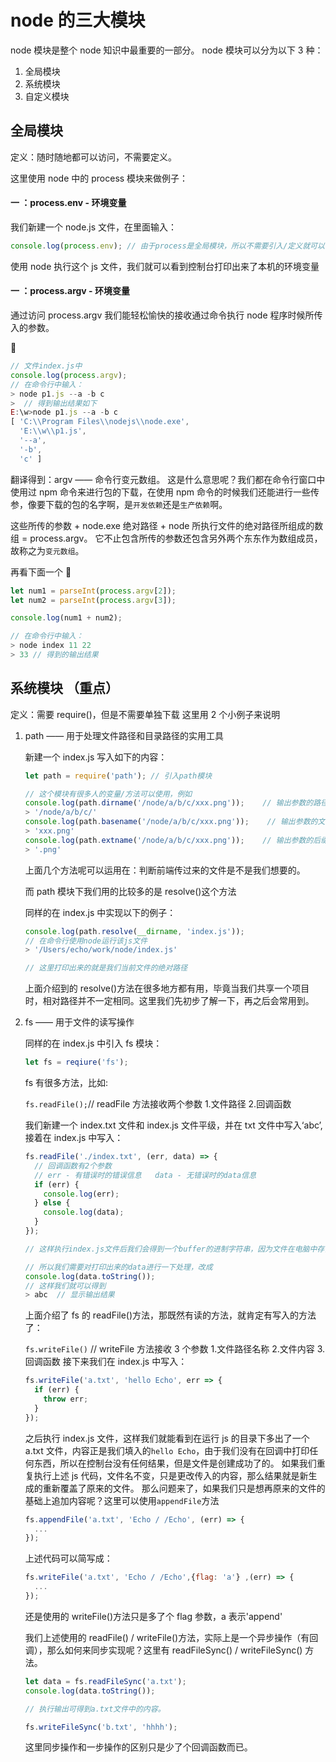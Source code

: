 # node 的三大模块

node 模块是整个 node 知识中最重要的一部分。
node 模块可以分为以下 3 种：

1. 全局模块
2. 系统模块
3. 自定义模块

## 全局模块

定义：随时随地都可以访问，不需要定义。

这里使用 node 中的 process 模块来做例子：

#### 一 ：process.env - 环境变量

我们新建一个 node.js 文件，在里面输入：

```js
console.log(process.env); // 由于process是全局模块，所以不需要引入/定义就可以直接使用
```

使用 node 执行这个 js 文件，我们就可以看到控制台打印出来了本机的环境变量

#### 一 ：process.argv - 环境变量

通过访问 process.argv 我们能轻松愉快的接收通过命令执行 node 程序时候所传入的参数。

🌰

```js
// 文件index.js中
console.log(process.argv);
// 在命令行中输入：
> node p1.js --a -b c
>  // 得到输出结果如下
E:\w>node p1.js --a -b c
[ 'C:\\Program Files\\nodejs\\node.exe',
  'E:\\w\\p1.js',
  '--a',
  '-b',
  'c' ]
```

翻译得到：argv —— 命令行变元数组。
这是什么意思呢？我们都在命令行窗口中使用过 npm 命令来进行包的下载，在使用 npm 命令的时候我们还能进行一些传参，像要下载的包的名字啊，是`开发依赖`还是`生产依赖`啊。

这些所传的参数 + node.exe 绝对路径 + node 所执行文件的绝对路径所组成的数组 = process.argv。
它不止包含所传的参数还包含另外两个东东作为数组成员，故称之为`变元数组`。

再看下面一个 🌰

```js
let num1 = parseInt(process.argv[2]);
let num2 = parseInt(process.argv[3]);

console.log(num1 + num2);

// 在命令行中输入：
> node index 11 22
> 33 // 得到的输出结果
```

## 系统模块 （重点）

定义：需要 require()，但是不需要单独下载
这里用 2 个小例子来说明

1. path —— 用于处理文件路径和目录路径的实用工具

   新建一个 index.js 写入如下的内容：

   ```js
   let path = require('path'); // 引入path模块

   // 这个模块有很多人的变量/方法可以使用，例如
   console.log(path.dirname('/node/a/b/c/xxx.png'));    // 输出参数的路径
   > '/node/a/b/c/'
   console.log(path.basename('/node/a/b/c/xxx.png'));    // 输出参数的文件名
   > 'xxx.png'
   console.log(path.extname('/node/a/b/c/xxx.png'));    // 输出参数的后缀名
   > '.png'
   ```

   上面几个方法呢可以运用在：判断前端传过来的文件是不是我们想要的。

   而 path 模块下我们用的比较多的是 resolve()这个方法

   同样的在 index.js 中实现以下的例子：

   ```js
   console.log(path.resolve(__dirname, 'index.js'));
   // 在命令行使用node运行该js文件
   > '/Users/echo/work/node/index.js'

   // 这里打印出来的就是我们当前文件的绝对路径
   ```

   上面介绍到的 resolve()方法在很多地方都有用，毕竟当我们共享一个项目时，相对路径并不一定相同。这里我们先初步了解一下，再之后会常用到。

2. fs —— 用于文件的读写操作

   同样的在 index.js 中引入 fs 模块：

   ```js
   let fs = reqiure('fs');
   ```

   fs 有很多方法，比如:

   `fs.readFile();`// readFile 方法接收两个参数 1.文件路径 2.回调函数

   我们新建一个 index.txt 文件和 index.js 文件平级，并在 txt 文件中写入‘abc’, 接着在 index.js 中写入：

   ```js
   fs.readFile('./index.txt', (err, data) => {
     // 回调函数有2个参数
     // err - 有错误时的错误信息   data - 无错误时的data信息
     if (err) {
       console.log(err);
     } else {
       console.log(data);
     }
   });

   // 这样执行index.js文件后我们会得到一个buffer的进制字符串，因为文件在电脑中存储都是使用二进制的，展示出来给我们看转成了十六进制。

   // 所以我们需要对打印出来的data进行一下处理，改成
   console.log(data.toString());
   // 这样我们就可以得到
   > abc  // 显示输出结果
   ```

   上面介绍了 fs 的 readFile()方法，那既然有读的方法，就肯定有写入的方法了：

   `fs.writeFile()` // writeFile 方法接收 3 个参数 1.文件路径名称 2.文件内容 3.回调函数
   接下来我们在 index.js 中写入：

   ```js
   fs.writeFile('a.txt', 'hello Echo', err => {
     if (err) {
       throw err;
     }
   });
   ```

   之后执行 index.js 文件，这样我们就能看到在运行 js 的目录下多出了一个 a.txt 文件，内容正是我们填入的`hello Echo`，由于我们没有在回调中打印任何东西，所以在控制台没有任何结果，但是文件是创建成功了的。
   如果我们重复执行上述 js 代码，文件名不变，只是更改传入的内容，那么结果就是新生成的重新覆盖了原来的文件。
   那么问题来了，如果我们只是想再原来的文件的基础上追加内容呢？这里可以使用`appendFile`方法

   ```js
   fs.appendFile('a.txt', 'Echo / /Echo', (err) => {
     ...
   });
   ```

   上述代码可以简写成：

   ```js
   fs.writeFile('a.txt', 'Echo / /Echo',{flag: 'a'} ,(err) => {
     ...
   });
   ```

   还是使用的 writeFile()方法只是多了个 flag 参数，a 表示'append'

   我们上述使用的 readFile() / writeFile()方法，实际上是一个异步操作（有回调），那么如何来同步实现呢？这里有 readFileSync() / writeFileSync() 方法。

   ```js
   let data = fs.readFileSync('a.txt');
   console.log(data.toString());

   // 执行输出可得到a.txt文件中的内容。

   fs.writeFileSync('b.txt', 'hhhh');
   ```

   这里同步操作和一步操作的区别只是少了个回调函数而已。
